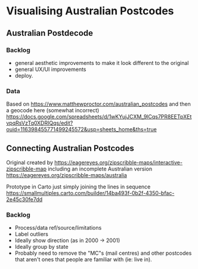 # Visualising Australian Postcodes

## Australian Postdecode

### Backlog
- general aesthetic improvements to make it look different to the original
- general UX/UI improvements
- deploy.

### Data
Based on https://www.matthewproctor.com/australian_postcodes and then a geocode here (somewhat incorrect) https://docs.google.com/spreadsheets/d/1wKYujJCXM_9lCqs7PR8EETpXEtvpqRsVzTq0XDRIQqs/edit?ouid=116398455771499245572&usp=sheets_home&ths=true

## Connecting Australian Postcodes

Original created by https://eagereyes.org/zipscribble-maps/interactive-zipscribble-map including an incomplete Australian version https://eagereyes.org/zipscribble-maps/australia

Prototype in Carto just simply joining the lines in sequence https://smallmultiples.carto.com/builder/14ba493f-0b2f-4350-bfac-2e45c30fe7dd

### Backlog
- Process/data ref/source/limitations
- Label outliers
- Ideally show direction (as in 2000 -> 2001)
- Ideally group by state
- Probably need to remove the "MC"s (mail centres) and other postcodes that aren't ones that people are familiar with (ie: live in).